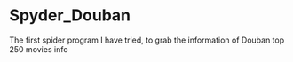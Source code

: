 # Spyder_Douban
The first spider program I have tried, to grab the information of Douban top 250 movies info
